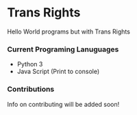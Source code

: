 # Trans Rights
Hello World programs but with Trans Rights
### Current Programing Lanuguages
- Python 3
- Java Script (Print to console)
### Contributions
Info on contributing will be added soon!